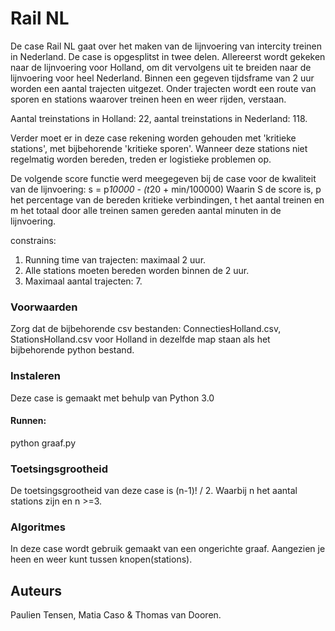 # Rail NL 

De case Rail NL gaat over het maken van de lijnvoering van intercity treinen in Nederland. De case is opgesplitst in twee delen. Allereerst wordt gekeken naar de lijnvoering voor Holland, om dit vervolgens uit te breiden naar de lijnvoering voor heel Nederland. 
Binnen een gegeven tijdsframe van 2 uur worden een aantal trajecten uitgezet. Onder trajecten wordt een route van sporen en stations waarover treinen heen en weer rijden, verstaan.

Aantal treinstations in Holland: 22, 
aantal treinstations in Nederland: 118. 

Verder moet er in deze case rekening worden gehouden met 'kritieke stations', met bijbehorende 'kritieke sporen'. Wanneer deze stations niet regelmatig worden bereden, treden er logistieke problemen op. 

De volgende score functie werd meegegeven bij de case voor de kwaliteit van de lijnvoering: 
s = p*10000 - (t*20 + min/100000)
Waarin S de score is, p het percentage van de bereden kritieke verbindingen, t het aantal treinen en m het totaal door alle treinen samen gereden aantal minuten in de lijnvoering. 

constrains:
1. Running time van trajecten: maximaal 2 uur. 
2. Alle stations moeten bereden worden binnen de 2 uur. 
3. Maximaal aantal trajecten: 7. 

### Voorwaarden

Zorg dat de bijbehorende csv bestanden: ConnectiesHolland.csv, StationsHolland.csv voor Holland in dezelfde map staan als het bijbehorende python bestand. 

### Instaleren

Deze case is gemaakt met behulp van Python 3.0

#### Runnen:
python graaf.py

### Toetsingsgrootheid

De toetsingsgrootheid van deze case is (n-1)! / 2. Waarbij n het aantal stations zijn en n >=3. 

### Algoritmes

In deze case wordt gebruik gemaakt van een ongerichte graaf. Aangezien je heen en weer kunt tussen knopen(stations).





## Auteurs
Paulien Tensen, Matia Caso & Thomas van Dooren. 







